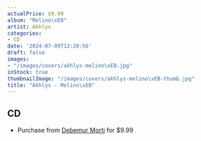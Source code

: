 ```yaml
---
actualPrice: $9.99
album: "Melino\xEB"
artist: Akhlys
categories:
- CD
date: '2024-07-09T13:20:56'
draft: false
images:
- "/images/covers/akhlys-melino\xEB.jpg"
inStock: true
thumbnailImage: "/images/covers/akhlys-melino\xEB-thumb.jpg"
title: "Akhlys - Melino\xEB"
---
```


## CD
* Purchase from [Debemur Morti](https://debemurmorti.aisamerch.com/item/93978) for $9.99
